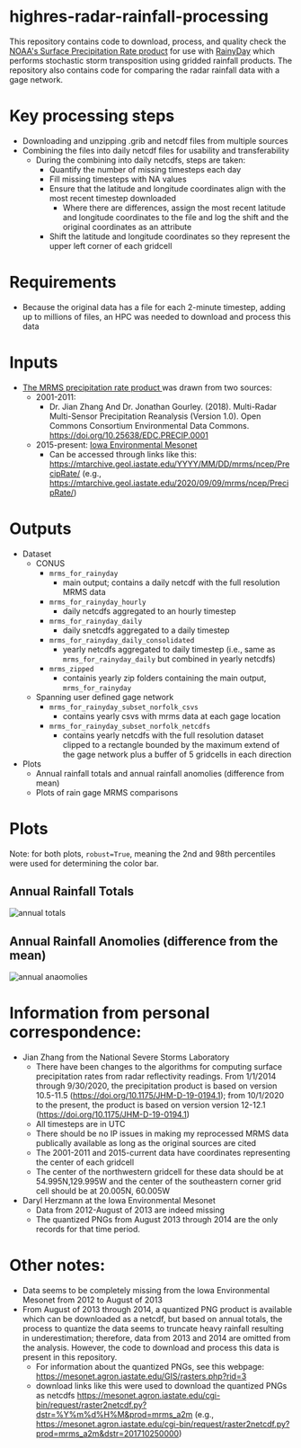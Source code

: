 # highres-radar-rainfall-processing
This repository contains code to download, process, and quality check the [NOAA's Surface Precipitation Rate product](https://vlab.noaa.gov/web/wdtd/-/surface-precipitation-rate-spr-?selectedFolder=9234881) for use with
[RainyDay](https://github.com/danielbwright/RainyDay) which performs stochastic storm transposition using gridded rainfall products. The repository also contains code for comparing the radar rainfall data with a gage network.

# Key processing steps
- Downloading and unzipping .grib and netcdf files from multiple sources
- Combining the files into daily netcdf files for usability and transferability
    - During the combining into daily netcdfs, steps are taken:
        - Quantify the number of missing timesteps each day
        - Fill missing timesteps with NA values
        - Ensure that the latitude and longitude coordinates align with the most recent timestep downloaded
            - Where there are differences, assign the most recent latitude and longitude coordinates to the file and log the shift and the original coordinates as an attribute
        - Shift the latitude and longitude coordinates so they represent the upper left corner of each gridcell
        

# Requirements
- Because the original data has a file for each 2-minute timestep, adding up to millions of files, an HPC was needed to download and process this data

# Inputs
- [The MRMS precipitation rate product ](https://vlab.noaa.gov/web/wdtd/-/surface-precipitation-rate-spr-?selectedFolder=9234881) was drawn from two sources:
  - 2001-2011:
    - Dr. Jian Zhang And Dr. Jonathan Gourley. (2018). Multi-Radar Multi-Sensor Precipitation Reanalysis (Version 1.0). Open Commons Consortium Environmental Data Commons. https://doi.org/10.25638/EDC.PRECIP.0001
  - 2015-present: [Iowa Environmental Mesonet](https://mesonet.agron.iastate.edu/)
    - Can be accessed through links like this: https://mtarchive.geol.iastate.edu/YYYY/MM/DD/mrms/ncep/PrecipRate/ (e.g., https://mtarchive.geol.iastate.edu/2020/09/09/mrms/ncep/PrecipRate/)

# Outputs
- Dataset
    - CONUS
        - `mrms_for_rainyday`
            - main output; contains a daily netcdf with the full resolution MRMS data
        - `mrms_for_rainyday_hourly`
            - daily netcdfs aggregated to an hourly timestep
        - `mrms_for_rainyday_daily`
            - daily snetcdfs aggregated to a daily timestep
        - `mrms_for_rainyday_daily_consolidated`
            - yearly netcdfs aggregated to daily timestep (i.e., same as `mrms_for_rainyday_daily` but combined in yearly netcdfs)
        - `mrms_zipped`
            - containis yearly zip folders containing the main output, `mrms_for_rainyday`
    - Spanning user defined gage network
        - `mrms_for_rainyday_subset_norfolk_csvs`
            - contains yearly csvs with mrms data at each gage location
        - `mrms_for_rainyday_subset_norfolk_netcdfs`
            - contains yearly netcdfs with the full resolution dataset clipped to a rectangle bounded by the maximum extend of the gage network plus a buffer of 5 gridcells in each direction
- Plots
    - Annual rainfall totals and annual rainfall anomolies (difference from mean)
    - Plots of rain gage MRMS comparisons

# Plots
Note: for both plots, `robust=True`, meaning the 2nd and 98th percentiles were used for determining the color bar.

## Annual Rainfall Totals
![annual totals](https://github.com/lassiterdc/highres-radar-rainfall-processing/blob/main/plots/h_annual_statistics/all_years.png?raw=true)

## Annual Rainfall Anomolies (difference from the mean)
![annual anaomolies](https://github.com/lassiterdc/highres-radar-rainfall-processing/blob/main/plots/h_annual_statistics/all_years_anomolies_rel_to_avg_excluding_2012-2014.png?raw=true)


# Information from personal correspondence:
- Jian Zhang from the National Severe Storms Laboratory
    - There have been changes to the algorithms for computing surface precipitation rates from radar reflectivity readings. From 1/1/2014 through 9/30/2020, the precipitation product is based on version 10.5-11.5 (https://doi.org/10.1175/JHM-D-19-0194.1); from 10/1/2020 to the present, the product is based on version version 12-12.1 (https://doi.org/10.1175/JHM-D-19-0194.1)
    - All timesteps are in UTC
    - There should be no IP issues in making my reprocessed MRMS data publically available as long as the original sources are cited
    - The 2001-2011 and 2015-current data have coordinates representing the center of each gridcell
    - The center of the northwestern gridcell for these data should be at 54.995N,129.995W and the center of the southeastern corner grid cell should be at 20.005N, 60.005W
- Daryl Herzmann at the Iowa Environmental Mesonet
  - Data from 2012-August of 2013 are indeed missing
  - The quantized PNGs from August 2013 through 2014 are the only records for that time period.


# Other notes:
- Data seems to be completely missing from the Iowa Environmental Mesonet from 2012 to August of 2013
- From August of 2013 through 2014, a quantized PNG product is available which can be downloaded as a netcdf, but based on annual totals, the process to quantize the data seems to truncate heavy rainfall resulting in underestimation; therefore, data from 2013 and 2014 are omitted from the analysis. However, the code to download and process this data is present in this repository.
  - For information about the quantized PNGs, see this webpage: https://mesonet.agron.iastate.edu/GIS/rasters.php?rid=3
  - download links like this were used to download the quantized PNGs as netcdfs https://mesonet.agron.iastate.edu/cgi-bin/request/raster2netcdf.py?dstr=%Y%m%d%H%M&prod=mrms_a2m (e.g., https://mesonet.agron.iastate.edu/cgi-bin/request/raster2netcdf.py?prod=mrms_a2m&dstr=201710250000)
